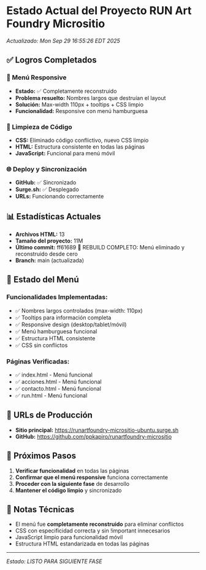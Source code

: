 # Estado Actual del Proyecto RUN Art Foundry Micrositio
*Actualizado: Mon Sep 29 16:55:26 EDT 2025*

## ✅ Logros Completados

### 🎨 Menú Responsive
- **Estado:** ✅ Completamente reconstruido
- **Problema resuelto:** Nombres largos que destruían el layout
- **Solución:** Max-width 110px + tooltips + CSS limpio
- **Funcionalidad:** Responsive con menú hamburguesa

### 🧹 Limpieza de Código
- **CSS:** Eliminado código conflictivo, nuevo CSS limpio
- **HTML:** Estructura consistente en todas las páginas
- **JavaScript:** Funcional para menú móvil

### 🌐 Deploy y Sincronización
- **GitHub:** ✅ Sincronizado
- **Surge.sh:** ✅ Desplegado
- **URLs:** Funcionando correctamente

## 📊 Estadísticas Actuales

- **Archivos HTML:** 13
- **Tamaño del proyecto:** 11M
- **Último commit:** ff61689 🧨 REBUILD COMPLETO: Menú eliminado y reconstruido desde cero
- **Branch:** main (actualizada)

## 🎯 Estado del Menú

### Funcionalidades Implementadas:
- ✅ Nombres largos controlados (max-width: 110px)
- ✅ Tooltips para información completa
- ✅ Responsive design (desktop/tablet/móvil)
- ✅ Menú hamburguesa funcional
- ✅ Estructura HTML consistente
- ✅ CSS sin conflictos

### Páginas Verificadas:
- ✅ index.html - Menú funcional
- ✅ acciones.html - Menú funcional
- ✅ contacto.html - Menú funcional
- ✅ run.html - Menú funcional

## 🚀 URLs de Producción

- **Sitio principal:** https://runartfoundry-micrositio-ubuntu.surge.sh
- **GitHub:** https://github.com/ppkapiro/runartfoundry-micrositio

## 🔄 Próximos Pasos

1. **Verificar funcionalidad** en todas las páginas
2. **Confirmar que el menú responsive** funciona correctamente
3. **Proceder con la siguiente fase** de desarrollo
4. **Mantener el código limpio** y sincronizado

## 📝 Notas Técnicas

- El menú fue **completamente reconstruido** para eliminar conflictos
- CSS con especificidad correcta y sin !important innecesarios
- JavaScript limpio para funcionalidad móvil
- Estructura HTML estandarizada en todas las páginas

---
*Estado: LISTO PARA SIGUIENTE FASE*
